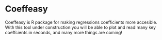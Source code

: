 # Coeffeasy
Coeffeasy is R package for making regressions coefficients more accesible. With this tool under construction you will be able to plot and read many key coeffcients in seconds, and many more things are coming!
